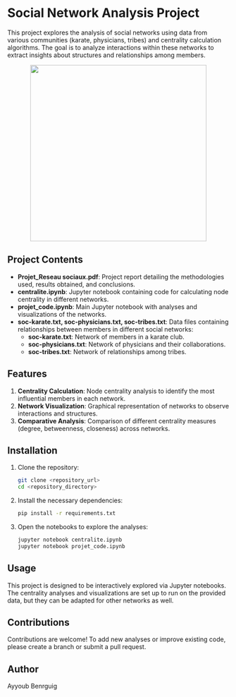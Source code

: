 
# Social Network Analysis Project

This project explores the analysis of social networks using data from various communities (karate, physicians, tribes) and centrality calculation algorithms. The goal is to analyze interactions within these networks to extract insights about structures and relationships among members.
<p align="center">
  <img src="graphe.jpg alt="Réseaux sociaux" width="400"/>
</p>

## Project Contents

- **Projet_Reseau sociaux.pdf**: Project report detailing the methodologies used, results obtained, and conclusions.
- **centralite.ipynb**: Jupyter notebook containing code for calculating node centrality in different networks.
- **projet_code.ipynb**: Main Jupyter notebook with analyses and visualizations of the networks.
- **soc-karate.txt, soc-physicians.txt, soc-tribes.txt**: Data files containing relationships between members in different social networks:
  - **soc-karate.txt**: Network of members in a karate club.
  - **soc-physicians.txt**: Network of physicians and their collaborations.
  - **soc-tribes.txt**: Network of relationships among tribes.

## Features

1. **Centrality Calculation**: Node centrality analysis to identify the most influential members in each network.
2. **Network Visualization**: Graphical representation of networks to observe interactions and structures.
3. **Comparative Analysis**: Comparison of different centrality measures (degree, betweenness, closeness) across networks.

## Installation

1. Clone the repository:
   ```bash
   git clone <repository_url>
   cd <repository_directory>
   ```

2. Install the necessary dependencies:
   ```bash
   pip install -r requirements.txt
   ```

3. Open the notebooks to explore the analyses:
   ```bash
   jupyter notebook centralite.ipynb
   jupyter notebook projet_code.ipynb
   ```

## Usage

This project is designed to be interactively explored via Jupyter notebooks. The centrality analyses and visualizations are set up to run on the provided data, but they can be adapted for other networks as well.

## Contributions

Contributions are welcome! To add new analyses or improve existing code, please create a branch or submit a pull request.

## Author

Ayyoub Benrguig
